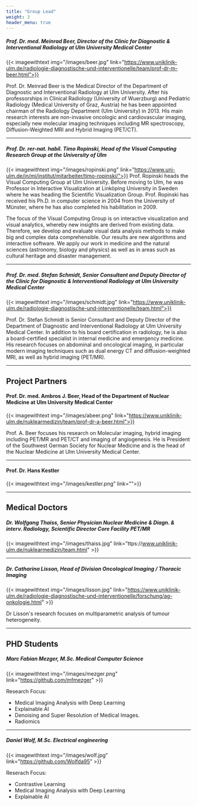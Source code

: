 ```yaml
---
title: "Group Lead"
weight: 3
header_menu: true
---
```


##### Prof. Dr. med. Meinrad Beer, Director of the Clinic for Diagnostic & Interventional Radiology at Ulm University Medical Center

{{< imagewithtext img="/images/beer.jpg"  link="https://www.uniklinik-ulm.de/radiologie-diagnostische-und-interventionelle/team/prof-dr-m-beer.html">}}


Prof. Dr. Meinrad Beer is the Medical Director of the Department of Diagnostic and Interventional Radiology at Ulm University. After his professorships in Clinical Radiology (University of Wuerzburg) and Pediatric Radiology (Medical University of Graz, Austria) he has been appointed chairman of the Radiology Department (Ulm University) in 2013. His main research interests are non-invasive oncologic and cardiovascular imaging, especially new molecular imaging techniques including MR spectroscopy, Diffusion-Weighted MRI and Hybrid Imaging (PET/CT).

---

##### Prof. Dr. rer-nat. habil. Timo Ropinski, Head of the Visual Computing Research Group at the University of Ulm 

{{< imagewithtext img="/images/ropinski.png" link="https://www.uni-ulm.de/in/mi/institut/mitarbeiter/timo-ropinski/">}}
Prof. Ropinski heads the Visual Computing Group at Ulm University. Before moving to Ulm, he was Professor in Interactive Visualization at Linköping University in Sweden where he was heading the Scientific Visualization Group. Prof. Ropinski has received his Ph.D. in computer science in 2004 from the University of Münster, where he has also completed his habilitation in 2009.

The focus of the Visual Computing Group is on interactive visualization and visual analytics, whereby new insights are derived from existing data. Therefore, we develop and evaluate visual data analysis methods to make big and complex data comprehensible. Our results are new algorithms and interactive software. We apply our work in medicine and the natural sciences (astronomy, biology and physics) as well as in areas such as cultural heritage and disaster management.

---

##### Prof. Dr. med. Stefan Schmidt, Senior Consultant and Deputy Director of the Clinic for Diagnostic & Interventional Radiology at Ulm University Medical Center
{{< imagewithtext img="/images/schmidt.jpg" link="https://www.uniklinik-ulm.de/radiologie-diagnostische-und-interventionelle/team.html">}}

Prof. Dr. Stefan Schmidt is Senior Consultant and Deputy Director of the Department of Diagnostic and Interventional Radiology at Ulm University Medical Center. In addition to his board certification in radiology, he is also a board-certified specialist in internal medicine and emergency medicine. His research focuses on abdominal and oncological imaging, in particular modern imaging techniques such as dual energy CT and diffusion-weighted MRI, as well as hybrid imaging (PET/MR).

---
## Project Partners

#### Prof. Dr. med.  Ambros J. Beer, Head of the Department of Nuclear Medicine at Ulm University Medical Center

{{< imagewithtext img="/images/abeer.png" link="https://www.uniklinik-ulm.de/nuklearmedizin/team/prof-dr-a-beer.html">}}

Prof. A. Beer focuses his research on Molecular imaging, hybrid imaging including PET/MR and PET/CT and imaging of angiogenesis. He is 
President of the Southwest German Society for Nuclear Medicine and is the head of the Nuclear Medicine at Ulm University Medical  Center.

---

#### Prof. Dr. Hans Kestler

{{< imagewithtext img="/images/kestler.png" link="">}}

---

## Medical Doctors
##### Dr. Wolfgang Thaiss, Senior Physician Nuclear Medicine & Diagn. & interv. Radiology, Scientific Director Core Facility PET/MR

{{< imagewithtext img="/images/thaiss.jpg" link="ttps://www.uniklinik-ulm.de/nuklearmedizin/team.html" >}}

---
##### Dr. Catharina Lisson, Head of Division Oncological Imaging / Thoracic Imaging
{{< imagewithtext img="/images/lisson.jpg" link="https://www.uniklinik-ulm.de/radiologie-diagnostische-und-interventionelle/forschung/ag-onkologie.html" >}}

Dr Lisson's research focuses on multiparametric analysis of tumour heterogeneity.

---



## PHD Students

##### Marc Fabian Mezger, M.Sc. Medical Computer Science
{{< imagewithtext img="/images/mezger.png" link="https://github.com/mfmezger" >}}

Research Focus:
- Medical Imaging Analysis with Deep Learning
- Explainable AI
- Denoising and Super Resolution of Medical Images.
- Radiomics

---

##### Daniel Wolf, M.Sc. Electrical engineering
{{< imagewithtext img="/images/wolf.jpg" link="https://github.com/Wolfda95" >}}

Reserach Focus:
- Contrastive Learning
- Medical Imaging Analysis with Deep Learning
- Explainable AI


